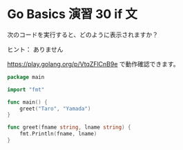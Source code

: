 # Go Basics 演習 30 if 文

次のコードを実行すると、どのように表示されますか？

ヒント： ありません

https://play.golang.org/p/VtqZFlCnB9e で動作確認できます。

```go
package main

import "fmt"

func main() {
	greet("Taro", "Yamada")
}

func greet(fname string, lname string) {
	fmt.Println(fname, lname)
}
```

